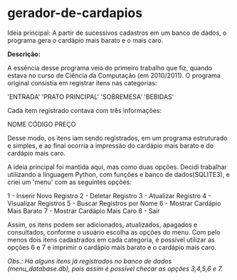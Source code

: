 # gerador-de-cardapios
Ideia principal: A partir de sucessivos cadastros em um banco de dados, o programa gera o cardápio mais barato e o mais caro.

**Descrição:**

A essência desse programa veio do primeiro trabalho que fiz, quando estava no curso de Ciência da Computação (em 2010/2011).
O programa original consistia em registrar itens nas categorias:
 
 'ENTRADA'
 'PRATO PRINCIPAL'
 'SOBREMESA'
 'BEBIDAS'

 Cada item registrado contava com três informações:

 NOME
 CÓDIGO
 PREÇO

 Desse modo, os itens iam sendo registrados, em um programa estruturado e simples, e ao final ocorria a impressão do cardápio mais barato e do cardápio mais caro.

 A ideia principal foi mantida aqui, mas como duas opções. Decidi trabalhar utilizando a linguagem Python, com funções e banco de dados(SQLITE3), e criei um 'menu' com as seguintes opções:

1 - Inserir Novo Registro
2 - Deletar Registro
3 - Atualizar Registro
4 - Visualizar Registros
5 - Buscar Registros por Nome
6 - Mostrar Cardápio Mais Barato
7 - Mostrar Cardápio Mais Caro
8 - Sair

Assim, os itens podem ser adicionados, atualizados, apagados e consultados, conforme o usuário escolha as opções do menu. Com pelo menos dois itens cadastrados em cada categoria, é possível utilizar as opções 6 e 7 e imprimir o cardápio mais barato e o cardápio mais caro.

*Obs.: Há alguns itens já registrados no banco de dados (menu_database.db), pois assim é possível checar as opções 3,4,5,6 e 7.*
